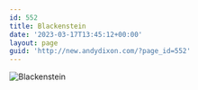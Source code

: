```yaml
---
id: 552
title: Blackenstein
date: '2023-03-17T13:45:12+00:00'
layout: page
guid: 'http://new.andydixon.com/?page_id=552'
---
```


![Blackenstein](https://i0.wp.com/assets.g8x2.ldn.idrivee2-23.com/posters/Blackenstein%2001.jpg?w=1200&ssl=1 "Blackenstein")